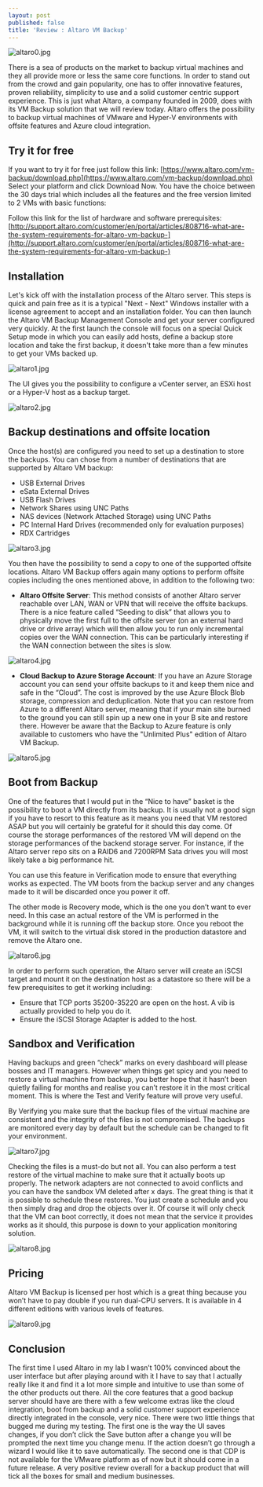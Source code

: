 ```yaml
---
layout: post
published: false
title: 'Review : Altaro VM Backup'
---
```

![altaro0.jpg]({{site.baseurl}}/img/altaro0.jpg)

There is a sea of products on the market to backup virtual machines and they all provide more or less the same core functions. In order to stand out from the crowd and gain popularity, one has to offer innovative features, proven reliability, simplicity to use and a solid customer centric support experience. This is just what Altaro, a company founded in 2009, does with its VM Backup solution that we will review today.
Altaro offers the possibility to backup virtual machines of VMware and Hyper-V environments with offsite features and Azure cloud integration.

## Try it for free
If you want to try it for free just follow this link: [https://www.altaro.com/vm-backup/download.php](https://www.altaro.com/vm-backup/download.php)
Select your platform and click Download Now. You have the choice between the 30 days trial which includes all the features and the free version limited to 2 VMs with basic functions: 

Follow this link for the list of hardware and software prerequisites: [http://support.altaro.com/customer/en/portal/articles/808716-what-are-the-system-requirements-for-altaro-vm-backup-](http://support.altaro.com/customer/en/portal/articles/808716-what-are-the-system-requirements-for-altaro-vm-backup-)

## Installation
Let's kick off with the installation process of the Altaro server. This steps is quick and pain free as it is a typical "Next - Next" Windows installer with a license agreement to accept and an installation folder. You can then launch the Altaro VM Backup Management Console and get your server configured very quickly. At the first launch the console will focus on a special Quick Setup mode in which you can easily add hosts, define a backup store location and take the first backup, it doesn't take more than a few minutes to get your VMs backed up.

![altaro1.jpg]({{site.baseurl}}/img/altaro1.jpg)

The UI gives you the possibility to configure a vCenter server, an ESXi host or a Hyper-V host as a backup target.

![altaro2.jpg]({{site.baseurl}}/img/altaro2.jpg)

## Backup destinations and offsite location
Once the host(s) are configured you need to set up a destination to store the backups. You can chose from a number of destinations that are supported by Altaro VM backup:

- USB External Drives
- eSata External Drives
- USB Flash Drives
- Network Shares using UNC Paths
- NAS devices (Network Attached Storage) using UNC Paths
- PC Internal Hard Drives (recommended only for evaluation purposes)
- RDX Cartridges

![altaro3.jpg]({{site.baseurl}}/img/altaro3.jpg)

You then have the possibility to send a copy to one of the supported offsite locations. Altaro VM Backup offers again many options to perform offsite copies including the ones mentioned above, in addition to the following two:

- **Altaro Offsite Server**: This method consists of another Altaro server reachable over LAN, WAN or VPN that will receive the offsite backups. There is a nice feature called “Seeding to disk” that allows you to physically move the first full to the offsite server (on an external hard drive or drive array) which will then allow you to run only incremental copies over the WAN connection. This can be particularly interesting if the WAN connection between the sites is slow.

![altaro4.jpg]({{site.baseurl}}/img/altaro4.jpg)

- **Cloud Backup to Azure Storage Account**: If you have an Azure Storage account you can send your offsite backups to it and keep them nice and safe in the “Cloud”. The cost is improved by the use Azure Block Blob storage, compression and deduplication. Note that you can restore from Azure to a different Altaro server, meaning that if your main site burned to the ground you can still spin up a new one in your B site and restore there. However be aware that the Backup to Azure feature is only available to customers who have the "Unlimited Plus" edition of Altaro VM Backup.

![altaro5.jpg]({{site.baseurl}}/img/altaro5.jpg)

## Boot from Backup
One of the features that I would put in the “Nice to have” basket is the possibility to boot a VM directly from its backup. It is usually not a good sign if you have to resort to this feature as it means you need that VM restored ASAP but you will certainly be grateful for it should this day come. Of course the storage performances of the restored VM will depend on the storage performances of the backend storage server. For instance, if the Altaro server repo sits on a RAID6 and 7200RPM Sata drives you will most likely take a big performance hit.

You can use this feature in Verification mode to ensure that everything works as expected. The VM boots from the backup server and any changes made to it will be discarded once you power it off. 

The other mode is Recovery mode, which is the one you don’t want to ever need. In this case an actual restore of the VM is performed in the background while it is running off the backup store. Once you reboot the VM, it will switch to the virtual disk stored in the production datastore and remove the Altaro one.

![altaro6.jpg]({{site.baseurl}}/img/altaro6.jpg)

In order to perform such operation, the Altaro server will create an iSCSI target and mount it on the destination host as a datastore so there will be a few prerequisites to get it working including:

- Ensure that TCP ports 35200-35220 are open on the host. A vib is actually provided to help you do it.
- Ensure the iSCSI Storage Adapter is added to the host.

## Sandbox and Verification
Having backups and green “check” marks on every dashboard will please bosses and IT managers. However when things get spicy and you need to restore a virtual machine from backup, you better hope that it hasn’t been quietly failing for months and realise you can’t restore it in the most critical moment. This is where the Test and Verify feature will prove very useful.

By Verifying you make sure that the backup files of the virtual machine are consistent and the integrity of the files is not compromised. The backups are monitored every day by default but the schedule can be changed to fit your environment.

![altaro7.jpg]({{site.baseurl}}/img/altaro7.jpg)

Checking the files is a must-do but not all. You can also perform a test restore of the virtual machine to make sure that it actually boots up properly. The network adapters are not connected to avoid conflicts and you can have the sandbox VM deleted after x days. The great thing is that it is possible to schedule these restores. You just create a schedule and you then simply drag and drop the objects over it. Of course it will only check that the VM can boot correctly, it does not mean that the service it provides works as it should, this purpose is down to your application monitoring solution.

![altaro8.jpg]({{site.baseurl}}/img/altaro8.jpg)

## Pricing
Altaro VM Backup is licensed per host which is a great thing because you won’t have to pay double if you run dual-CPU servers. It is available in 4 different editions with various levels of features.

![altaro9.jpg]({{site.baseurl}}/img/altaro9.jpg)

## Conclusion
The first time I used Altaro in my lab I wasn’t 100% convinced about the user interface but after playing around with it I have to say that I actually really like it and find it a lot more simple and intuitive to use than some of the other products out there. All the core features that a good backup server should have are there with a few welcome extras like the cloud integration, boot from backup and a solid customer support experience directly integrated in the console, very nice.
There were two little things that bugged me during my testing. The first one is the way the UI saves changes, if you don’t click the Save button after a change you will be prompted the next time you change menu. If the action doesn’t go through a wizard I would like it to save automatically. The second one is that CDP is not available for the VMware platform as of now but it should come in a future release.
A very positive review overall for a backup product that will tick all the boxes for small and medium businesses.